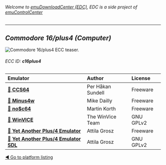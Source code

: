 ###### Welcome to [emuDownloadCenter (EDC)](https://github.com/PhoenixInteractiveNL/emuDownloadCenter/wiki/), EDC is a side project of [emuControlCenter](https://github.com/PhoenixInteractiveNL/emuControlCenter/wiki/)
***
## _Commodore 16/plus4 (Computer)_
![](https://raw.githubusercontent.com/wiki/PhoenixInteractiveNL/emuDownloadCenter/images_platform/ecc_c16plus4_teaser.png "Commodore 16/plus4 ECC teaser.")
###### ECC ID: **c16plus4**

| Emulator   | Author      | License     |
|:-----------|:------------|:------------|
| [:file_folder: **CCS64**](https://github.com/PhoenixInteractiveNL/emuDownloadCenter/wiki/Emulator-ccs64#menu) | Per Håkan Sundell | Freeware |
| [:file_folder: **Minus4w**](https://github.com/PhoenixInteractiveNL/emuDownloadCenter/wiki/Emulator-minus4#menu) | Mike Dailly | Freeware |
| [:file_folder: **no$c64**](https://github.com/PhoenixInteractiveNL/emuDownloadCenter/wiki/Emulator-noc64#menu) | Martin Korth | Freeware |
| [:file_folder: **WinVICE**](https://github.com/PhoenixInteractiveNL/emuDownloadCenter/wiki/Emulator-winvice#menu) | The WinVice Team | GNU GPLv2 |
| [:file_folder: **Yet Another Plus/4 Emulator**](https://github.com/PhoenixInteractiveNL/emuDownloadCenter/wiki/Emulator-yape#menu) | Attila Grosz | Freeware |
| [:file_folder: **Yet Another Plus/4 Emulator SDL**](https://github.com/PhoenixInteractiveNL/emuDownloadCenter/wiki/Emulator-yapesdl#menu) | Attila Grosz | GNU GPLv2 |

[:arrow_backward: Go to platform listing](https://github.com/PhoenixInteractiveNL/emuDownloadCenter/wiki/EDC-Platform-List)
